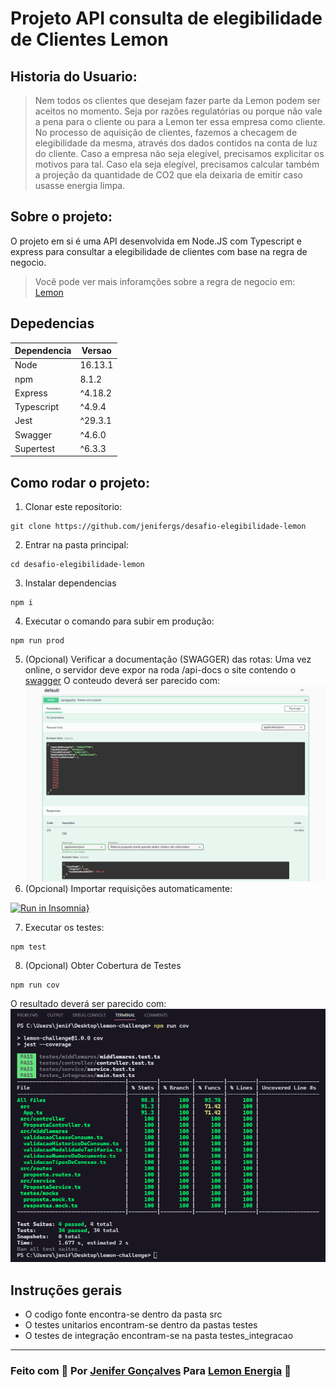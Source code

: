 # Projeto API consulta de elegibilidade de Clientes Lemon 
## Historia do Usuario:
> Nem todos os clientes que desejam fazer parte da Lemon podem ser aceitos no momento. Seja por razões regulatórias ou porque não vale a pena para o cliente ou para a Lemon ter essa empresa como cliente. No processo de aquisição de clientes, fazemos a checagem de elegibilidade da mesma, através dos dados contidos na conta de luz do cliente. Caso a empresa não seja elegível, precisamos explicitar os motivos para tal. Caso ela seja elegível, precisamos calcular também a projeção da quantidade de CO2 que ela deixaria de emitir caso usasse energia limpa.
  
## Sobre o projeto:
O projeto em si é uma API desenvolvida em Node.JS com Typescript e express para consultar a elegibilidade de clientes com base na regra de negocio.
> Você pode ver mais inforamções sobre a regra de negocio em: [Lemon](https://lemonenergy.notion.site/Teste-Backend-Lemon-Elegibilidade-9958a9678c0d4ac99185850fdb9716fc)
## Depedencias
| Dependencia| Versao   |
|------------|--------- |
| Node       | 16.13.1  |
| npm        |  8.1.2   |
| Express    | ^4.18.2  |
| Typescript | ^4.9.4   |
| Jest       | ^29.3.1  |
| Swagger    | ^4.6.0   |
| Supertest  | ^6.3.3   |

## Como rodar o projeto:
1. Clonar este repositorio:
```
git clone https://github.com/jenifergs/desafio-elegibilidade-lemon
```
2. Entrar na pasta principal:
```
cd desafio-elegibilidade-lemon
```
3. Instalar dependencias
```
npm i
```
4. Executar o comando para subir em produção:
```
npm run prod
```
5. (Opcional) Verificar a documentação (SWAGGER) das rotas:
Uma vez online, o servidor deve expor na roda /api-docs o
site contendo o [swagger](http://localhost:5433/api-docs/)
O conteudo deverá ser parecido com:
![Swagger](./assets/lemon.png)
6. (Opcional) Importar requisições automaticamente:

 [![Run in Insomnia}](https://insomnia.rest/images/run.svg)](https://insomnia.rest/run/?label=Desafio-elegibilidade-lemon&uri=https%3A%2F%2Fraw.githubusercontent.com%2Fjenifergs%2Fdesafio-elegibilidade-lemon%2Fmaster%2Fassets%2FInsomnia_desafio-elegibilidade-lemon)

 7. Executar os testes:
 ```
 npm test
 ```
 8. (Opcional) Obter Cobertura de Testes
 ```
 npm run cov
 ```
 O resultado deverá ser parecido com:
 ![Coverage](./assets/testes-lemon.png)
## Instruções gerais
- O codigo fonte encontra-se dentro da pasta src
- O testes unitarios encontram-se dentro da pastas testes
- O testes de integração encontram-se na pasta testes_integracao

---

### Feito com 💚 Por [Jenifer Gonçalves](https://jenifergs.github.io/my-social-links/) Para [Lemon Energia](https://www.energialemon.com.br/) 🍋

